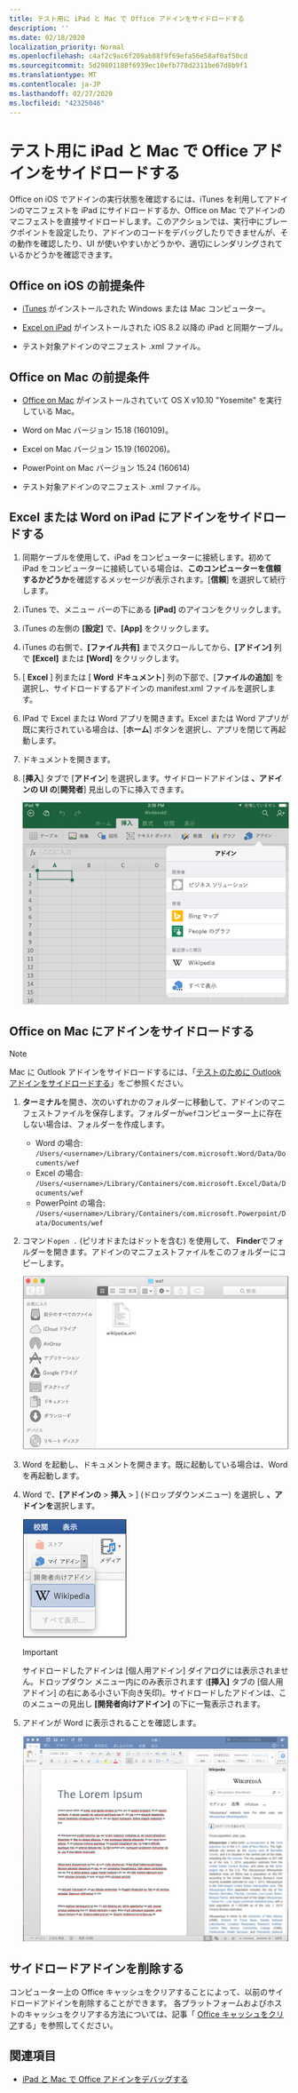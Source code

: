 ```yaml
---
title: テスト用に iPad と Mac で Office アドインをサイドロードする
description: ''
ms.date: 02/18/2020
localization_priority: Normal
ms.openlocfilehash: c4af2c9ac6f209ab88f9f69efa56e58af0af50cd
ms.sourcegitcommit: 5d29801180f6939ec10efb778d2311be67d8b9f1
ms.translationtype: MT
ms.contentlocale: ja-JP
ms.lasthandoff: 02/27/2020
ms.locfileid: "42325046"
---
```

# <a name="sideload-office-add-ins-on-ipad-and-mac-for-testing"></a>テスト用に iPad と Mac で Office アドインをサイドロードする

Office on iOS でアドインの実行状態を確認するには、iTunes を利用してアドインのマニフェストを iPad にサイドロードするか、Office on Mac でアドインのマニフェストを直接サイドロードします。このアクションでは、実行中にブレークポイントを設定したり、アドインのコードをデバッグしたりできませんが、その動作を確認したり、UI が使いやすいかどうかや、適切にレンダリングされているかどうかを確認できます。

## <a name="prerequisites-for-office-on-ios"></a>Office on iOS の前提条件

- [iTunes](https://www.apple.com/itunes/download/) がインストールされた Windows または Mac コンピューター。

- [Excel on iPad](https://itunes.apple.com/us/app/microsoft-excel/id586683407?mt=8) がインストールされた iOS 8.2 以降の iPad と同期ケーブル。

- テスト対象アドインのマニフェスト .xml ファイル。

## <a name="prerequisites-for-office-on-mac"></a>Office on Mac の前提条件

- [Office on Mac](https://products.office.com/buy/compare-microsoft-office-products?tab=omac) がインストールされていて OS X v10.10 "Yosemite" を実行している Mac。

- Word on Mac バージョン 15.18 (160109)。

- Excel on Mac バージョン 15.19 (160206)。

- PowerPoint on Mac バージョン 15.24 (160614)

- テスト対象アドインのマニフェスト .xml ファイル。

## <a name="sideload-an-add-in-on-excel-or-word-on-ipad"></a>Excel または Word on iPad にアドインをサイドロードする

1. 同期ケーブルを使用して、iPad をコンピューターに接続します。初めて iPad をコンピューターに接続している場合は、**このコンピューターを信頼するかどうか**を確認するメッセージが表示されます。[**信頼**] を選択して続行します。

2. iTunes で、メニュー バーの下にある **[iPad]** のアイコンをクリックします。

3. iTunes の左側の **[設定]** で、**[App]** をクリックします。

4. iTunes の右側で、**[ファイル共有]** までスクロールしてから、**[アドイン]** 列で **[Excel]** または **[Word]** をクリックします。

5. [ **Excel** ] 列または [ **Word ドキュメント**] 列の下部で、[**ファイルの追加**] を選択し、サイドロードするアドインの manifest.xml ファイルを選択します。

6. IPad で Excel または Word アプリを開きます。Excel または Word アプリが既に実行されている場合は、[**ホーム**] ボタンを選択し、アプリを閉じて再起動します。

7. ドキュメントを開きます。

8. [**挿入**] タブで [**アドイン**] を選択します。サイドロードアドインは **、アドインの UI の**[**開発者**] 見出しの下に挿入できます。

    ![Excel アプリでアドインを挿入](../images/excel-insert-add-in.png)

## <a name="sideload-an-add-in-in-office-on-mac"></a>Office on Mac にアドインをサイドロードする

> [!NOTE]
> Mac に Outlook アドインをサイドロードするには、「[テストのために Outlook アドインをサイドロードする](../outlook/sideload-outlook-add-ins-for-testing.md)」をご参照ください。

1. **ターミナル**を開き、次のいずれかのフォルダーに移動して、アドインのマニフェストファイルを保存します。フォルダーが`wef`コンピューター上に存在しない場合は、フォルダーを作成します。

    - Word の場合: `/Users/<username>/Library/Containers/com.microsoft.Word/Data/Documents/wef`    
    - Excel の場合: `/Users/<username>/Library/Containers/com.microsoft.Excel/Data/Documents/wef`
    - PowerPoint の場合: `/Users/<username>/Library/Containers/com.microsoft.Powerpoint/Data/Documents/wef`

2. コマンド`open .` (ピリオドまたはドットを含む) を使用して、 **Finder**でフォルダーを開きます。アドインのマニフェストファイルをこのフォルダーにコピーします。

    ![Office on Mac の Wef フォルダー](../images/all-my-files.png)

3. Word を起動し、ドキュメントを開きます。既に起動している場合は、Word を再起動します。

4. Word で、**[アドインの** > **挿入** > ] (ドロップダウンメニュー) を選択し **、アドインを**選択します。

    ![Office on Mac の個人用アドイン](../images/my-add-ins-wikipedia.png)

    > [!IMPORTANT]
    > サイドロードしたアドインは [個人用アドイン] ダイアログには表示されません。ドロップダウン メニュー内にのみ表示されます (**[挿入]** タブの [個人用アドイン] の右にある小さい下向き矢印)。サイドロードしたアドインは、このメニューの見出し **[開発者向けアドイン]** の下に一覧表示されます。

5. アドインが Word に表示されることを確認します。

    ![Office on Mac に表示された Office アドイン](../images/lorem-ipsum-wikipedia.png)

## <a name="remove-a-sideloaded-add-in"></a>サイドロードアドインを削除する

コンピューター上の Office キャッシュをクリアすることによって、以前のサイドロードアドインを削除することができます。 各プラットフォームおよびホストのキャッシュをクリアする方法については、記事「 [Office キャッシュをクリア](clear-cache.md)する」を参照してください。

## <a name="see-also"></a>関連項目

- [iPad と Mac で Office アドインをデバッグする](debug-office-add-ins-on-ipad-and-mac.md)
